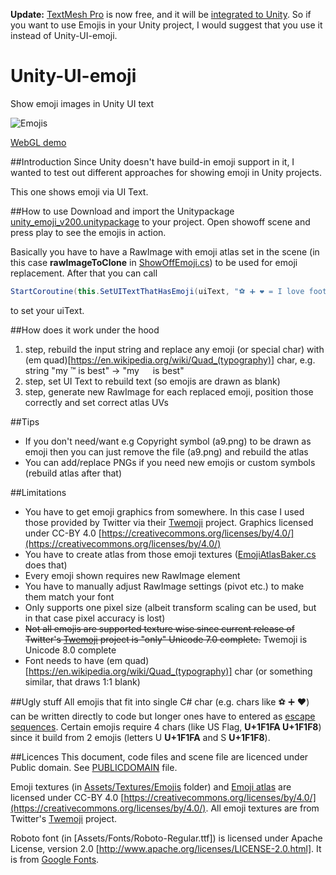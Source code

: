 **Update:**
[TextMesh Pro](https://www.assetstore.unity3d.com/en/#!/content/84126) is now free, and it will be [integrated to Unity](https://twitter.com/unity3d/status/836625140054179842). So if you want to use Emojis in your Unity project, I would suggest that you use it instead of Unity-UI-emoji.

# Unity-UI-emoji
Show emoji images in Unity UI text

![Emojis](https://github.com/mcraiha/Unity-UI-emoji/blob/master/unity_emoji.png)

[WebGL demo](http://mcraiha.github.io/demos/emoji/)

##Introduction
Since Unity doesn't have build-in emoji support in it, I wanted to test out different approaches for showing emoji in Unity projects.

This one shows emoji via UI Text.

##How to use
Download and import the Unitypackage [unity_emoji_v200.unitypackage](https://github.com/mcraiha/Unity-UI-emoji/blob/master/unity_emoji_v200.unitypackage) to your project. Open showoff scene and press play to see the emojis in action.

Basically you have to have a RawImage with emoji atlas set in the scene (in this case **rawImageToClone** in [ShowOffEmoji.cs](https://github.com/mcraiha/Unity-UI-emoji/blob/master/Assets/Scripts/ShowOffEmoji.cs)) to be used for emoji replacement. After that you can call
```cs
StartCoroutine(this.SetUITextThatHasEmoji(uiText, "⚽ ➕ ❤ = I love football"));
```
to set your uiText.

##How does it work under the hood
1. step, rebuild the input string and replace any emoji (or special char) with (em quad)[https://en.wikipedia.org/wiki/Quad_(typography)] char, e.g. string "my ™ is best" -> "my   is best"
2. step, set UI Text to rebuild text (so emojis are drawn as blank)
3. step, generate new RawImage for each replaced emoji, position those correctly and set correct atlas UVs

##Tips
- If you don't need/want e.g Copyright symbol (a9.png) to be drawn as emoji then you can just remove the file (a9.png) and rebuild the atlas
- You can add/replace PNGs if you need new emojis or custom symbols (rebuild atlas after that)

##Limitations
- You have to get emoji graphics from somewhere. In this case I used those provided by Twitter via their [Twemoji](https://github.com/twitter/twemoji) project. Graphics licensed under CC-BY 4.0 [https://creativecommons.org/licenses/by/4.0/](https://creativecommons.org/licenses/by/4.0/)
- You have to create atlas from those emoji textures ([EmojiAtlasBaker.cs](https://github.com/mcraiha/Unity-UI-emoji/blob/master/Assets/Scripts/EmojiAtlasBaker.cs) does that)
- Every emoji shown requires new RawImage element
- You have to manually adjust RawImage settings (pivot etc.) to make them match your font
- Only supports one pixel size (albeit transform scaling can be used, but in that case pixel accuracy is lost)
- ~~Not all emojis are supported texture wise since current release of Twitter's [Twemoji](https://github.com/twitter/twemoji) project is "only" Unicode 7.0 complete.~~ Twemoji is Unicode 8.0 complete
- Font needs to have (em quad)[https://en.wikipedia.org/wiki/Quad_(typography)] char (or something similar, that draws 1:1 blank)

##Ugly stuff
All emojis that fit into single C# char (e.g. chars like ⚽ ➕ ❤) can be written directly to code but longer ones have to entered as [escape sequences](https://msdn.microsoft.com/en-us/library/aa664669(v=vs.71).aspx).
Certain emojis require 4 chars (like US Flag, **U+1F1FA U+1F1F8**) since it build from 2 emojis (letters U **U+1F1FA** and S **U+1F1F8**).

##Licences
This document, code files and scene file are licenced under Public domain. See [PUBLICDOMAIN](https://github.com/mcraiha/Dithering-Unity3d/blob/master/PUBLICDOMAIN) file.

Emoji textures (in [Assets/Textures/Emojis](https://github.com/mcraiha/Unity-UI-emoji/tree/master/Assets/Textures/Emojis) folder) and [Emoji atlas](https://github.com/mcraiha/Unity-UI-emoji/blob/master/Assets/Textures/Baked/BakedEmojis.png) are licensed under CC-BY 4.0 [https://creativecommons.org/licenses/by/4.0/](https://creativecommons.org/licenses/by/4.0/). All emoji textures are from Twitter's [Twemoji](https://github.com/twitter/twemoji) project.

Roboto font (in [Assets/Fonts/Roboto-Regular.ttf]) is licensed under Apache License, version 2.0 [http://www.apache.org/licenses/LICENSE-2.0.html]. It is from [Google Fonts](https://www.google.com/fonts/specimen/Roboto).
